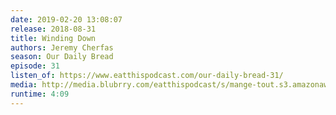 ```yaml
---
date: 2019-02-20 13:08:07
release: 2018-08-31
title: Winding Down
authors: Jeremy Cherfas
season: Our Daily Bread
episode: 31
listen_of: https://www.eatthispodcast.com/our-daily-bread-31/
media: http://media.blubrry.com/eatthispodcast/s/mange-tout.s3.amazonaws.com/2018/odb-31.mp3
runtime: 4:09
---
```

